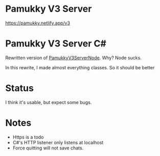 # Pamukky V3 Server
https://pamukky.netlify.app/v3
# Pamukky V3 Server C#
Rewritten version of [PamukkyV3ServerNode](https://github.com/HAKANKOKCU/PamukkyV3ServerNode). Why? Node sucks.

In this rewrite, I made almost everything classes. So it should be better

# Status
I think it's usable, but expect some bugs.

# Notes
* Https is a todo
* C#'s HTTP listener only listens at localhost
* Force quitting will not save chats.
